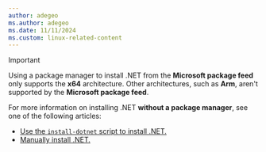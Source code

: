 ```yaml
---
author: adegeo
ms.author: adegeo
ms.date: 11/11/2024
ms.custom: linux-related-content
---
```


> [!IMPORTANT]
> Using a package manager to install .NET from the **Microsoft package feed** only supports the **x64** architecture. Other architectures, such as **Arm**, aren't supported by the **Microsoft package feed**.

For more information on installing .NET **without a package manager**, see one of the following articles:

- [Use the `install-dotnet` script to install .NET.](../linux-scripted-manual.md#scripted-install)
- [Manually install .NET.](../linux-scripted-manual.md#manual-install)

